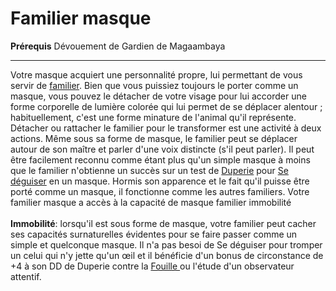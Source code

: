 # Familier masque

<p><span id="ctl00_MainContent_DetailedOutput"><strong>Prérequis</strong> Dévouement de Gardien de Magaambaya <br></span></p>
<hr>
<p>Votre masque acquiert une personnalité propre, lui permettant de vous servir de <a href="https://2e.aonprd.com/Familiars.aspx">familier</a>. Bien que vous puissiez toujours le porter comme un masque, vous pouvez le détacher de votre visage pour lui accorder une forme corporelle de lumière colorée qui lui permet de se déplacer alentour ; habituellement, c'est une forme minature de l'animal qu'il représente. Détacher ou rattacher le familier pour le transformer est une activité à deux actions. Même sous sa forme de masque, le familier peut se déplacer autour de son maître et parler d'une voix distincte (s'il peut parler). Il peut être facilement reconnu comme étant plus qu'un simple masque à moins que le familier n'obtienne un succès sur un test de <a href="https://2e.aonprd.com/Skills.aspx?ID=5">Duperie</a> pour <a href="https://2e.aonprd.com/Actions.aspx?ID=46">Se déguiser</a> en un masque. Hormis son apparence et le fait qu'il puisse être porté comme un masque, il fonctionne comme les autres familiers. Votre familier masque a accès à la capacité de masque familier immobilité<br><br><strong>Immobilité</strong>: lorsqu'il est sous forme de masque, votre familier peut cacher ses capacités surnaturelles évidentes pour se faire passer comme un simple et quelconque masque. Il n'a pas besoi de Se déguiser pour tromper un celui qui n'y jette qu'un œil et il bénéficie d'un bonus de circonstance de +4 à son DD de Duperie contre la <a href="https://2e.aonprd.com/Actions.aspx?ID=84">Fouille </a> ou l'étude d'un observateur attentif.&nbsp;</p>